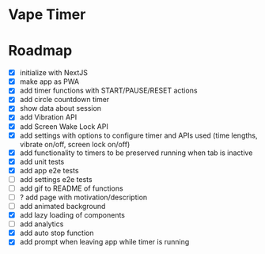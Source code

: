 # Vape Timer

# Roadmap

- [x] initialize with NextJS
- [x] make app as PWA
- [x] add timer functions with START/PAUSE/RESET actions
- [x] add circle countdown timer
- [x] show data about session
- [x] add Vibration API
- [x] add Screen Wake Lock API
- [x] add settings with options to configure timer and APIs used (time lengths, vibrate on/off, screen lock on/off)
- [x] add functionality to timers to be preserved running when tab is inactive
- [x] add unit tests
- [x] add app e2e tests
- [ ] add settings e2e tests
- [ ] add gif to README of functions
- [ ] ? add page with motivation/description
- [ ] add animated background
- [x] add lazy loading of components
- [ ] add analytics
- [x] add auto stop function 
- [x] add prompt when leaving app while timer is running